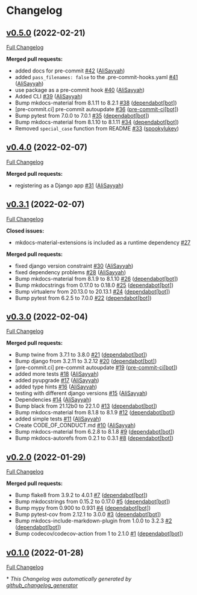 # Changelog

## [v0.5.0](https://github.com/AliSayyah/django-urlconfchecks/tree/v0.5.0) (2022-02-21)

[Full Changelog](https://github.com/AliSayyah/django-urlconfchecks/compare/v0.4.0...v0.5.0)

**Merged pull requests:**

- added docs for pre-commit  [\#42](https://github.com/AliSayyah/django-urlconfchecks/pull/42) ([AliSayyah](https://github.com/AliSayyah))
- added `pass_filenames: false` to the .pre-commit-hooks.yaml [\#41](https://github.com/AliSayyah/django-urlconfchecks/pull/41) ([AliSayyah](https://github.com/AliSayyah))
- use package as a pre-commit hook [\#40](https://github.com/AliSayyah/django-urlconfchecks/pull/40) ([AliSayyah](https://github.com/AliSayyah))
- Added CLI [\#39](https://github.com/AliSayyah/django-urlconfchecks/pull/39) ([AliSayyah](https://github.com/AliSayyah))
- Bump mkdocs-material from 8.1.11 to 8.2.1 [\#38](https://github.com/AliSayyah/django-urlconfchecks/pull/38) ([dependabot[bot]](https://github.com/apps/dependabot))
- \[pre-commit.ci\] pre-commit autoupdate [\#36](https://github.com/AliSayyah/django-urlconfchecks/pull/36) ([pre-commit-ci[bot]](https://github.com/apps/pre-commit-ci))
- Bump pytest from 7.0.0 to 7.0.1 [\#35](https://github.com/AliSayyah/django-urlconfchecks/pull/35) ([dependabot[bot]](https://github.com/apps/dependabot))
- Bump mkdocs-material from 8.1.10 to 8.1.11 [\#34](https://github.com/AliSayyah/django-urlconfchecks/pull/34) ([dependabot[bot]](https://github.com/apps/dependabot))
- Removed `special_case` function from README [\#33](https://github.com/AliSayyah/django-urlconfchecks/pull/33) ([spookylukey](https://github.com/spookylukey))

## [v0.4.0](https://github.com/AliSayyah/django-urlconfchecks/tree/v0.4.0) (2022-02-07)

[Full Changelog](https://github.com/AliSayyah/django-urlconfchecks/compare/v0.3.1...v0.4.0)

**Merged pull requests:**

- registering as a Django app [\#31](https://github.com/AliSayyah/django-urlconfchecks/pull/31) ([AliSayyah](https://github.com/AliSayyah))

## [v0.3.1](https://github.com/AliSayyah/django-urlconfchecks/tree/v0.3.1) (2022-02-07)

[Full Changelog](https://github.com/AliSayyah/django-urlconfchecks/compare/v0.3.0...v0.3.1)

**Closed issues:**

- mkdocs-material-extensions is included as a runtime dependency [\#27](https://github.com/AliSayyah/django-urlconfchecks/issues/27)

**Merged pull requests:**

- fixed django version constraint [\#30](https://github.com/AliSayyah/django-urlconfchecks/pull/30) ([AliSayyah](https://github.com/AliSayyah))
- fixed dependency problems [\#28](https://github.com/AliSayyah/django-urlconfchecks/pull/28) ([AliSayyah](https://github.com/AliSayyah))
- Bump mkdocs-material from 8.1.9 to 8.1.10 [\#26](https://github.com/AliSayyah/django-urlconfchecks/pull/26) ([dependabot[bot]](https://github.com/apps/dependabot))
- Bump mkdocstrings from 0.17.0 to 0.18.0 [\#25](https://github.com/AliSayyah/django-urlconfchecks/pull/25) ([dependabot[bot]](https://github.com/apps/dependabot))
- Bump virtualenv from 20.13.0 to 20.13.1 [\#24](https://github.com/AliSayyah/django-urlconfchecks/pull/24) ([dependabot[bot]](https://github.com/apps/dependabot))
- Bump pytest from 6.2.5 to 7.0.0 [\#22](https://github.com/AliSayyah/django-urlconfchecks/pull/22) ([dependabot[bot]](https://github.com/apps/dependabot))

## [v0.3.0](https://github.com/AliSayyah/django-urlconfchecks/tree/v0.3.0) (2022-02-04)

[Full Changelog](https://github.com/AliSayyah/django-urlconfchecks/compare/v0.2.0...v0.3.0)

**Merged pull requests:**

- Bump twine from 3.7.1 to 3.8.0 [\#21](https://github.com/AliSayyah/django-urlconfchecks/pull/21) ([dependabot[bot]](https://github.com/apps/dependabot))
- Bump django from 3.2.11 to 3.2.12 [\#20](https://github.com/AliSayyah/django-urlconfchecks/pull/20) ([dependabot[bot]](https://github.com/apps/dependabot))
- \[pre-commit.ci\] pre-commit autoupdate [\#19](https://github.com/AliSayyah/django-urlconfchecks/pull/19) ([pre-commit-ci[bot]](https://github.com/apps/pre-commit-ci))
- added more tests [\#18](https://github.com/AliSayyah/django-urlconfchecks/pull/18) ([AliSayyah](https://github.com/AliSayyah))
- added pyupgrade [\#17](https://github.com/AliSayyah/django-urlconfchecks/pull/17) ([AliSayyah](https://github.com/AliSayyah))
- added type hints [\#16](https://github.com/AliSayyah/django-urlconfchecks/pull/16) ([AliSayyah](https://github.com/AliSayyah))
- testing with different django versions [\#15](https://github.com/AliSayyah/django-urlconfchecks/pull/15) ([AliSayyah](https://github.com/AliSayyah))
- Dependencies [\#14](https://github.com/AliSayyah/django-urlconfchecks/pull/14) ([AliSayyah](https://github.com/AliSayyah))
- Bump black from 21.12b0 to 22.1.0 [\#13](https://github.com/AliSayyah/django-urlconfchecks/pull/13) ([dependabot[bot]](https://github.com/apps/dependabot))
- Bump mkdocs-material from 8.1.8 to 8.1.9 [\#12](https://github.com/AliSayyah/django-urlconfchecks/pull/12) ([dependabot[bot]](https://github.com/apps/dependabot))
- added simple tests [\#11](https://github.com/AliSayyah/django-urlconfchecks/pull/11) ([AliSayyah](https://github.com/AliSayyah))
- Create CODE\_OF\_CONDUCT.md [\#10](https://github.com/AliSayyah/django-urlconfchecks/pull/10) ([AliSayyah](https://github.com/AliSayyah))
- Bump mkdocs-material from 6.2.8 to 8.1.8 [\#9](https://github.com/AliSayyah/django-urlconfchecks/pull/9) ([dependabot[bot]](https://github.com/apps/dependabot))
- Bump mkdocs-autorefs from 0.2.1 to 0.3.1 [\#8](https://github.com/AliSayyah/django-urlconfchecks/pull/8) ([dependabot[bot]](https://github.com/apps/dependabot))

## [v0.2.0](https://github.com/AliSayyah/django-urlconfchecks/tree/v0.2.0) (2022-01-29)

[Full Changelog](https://github.com/AliSayyah/django-urlconfchecks/compare/v0.1.0...v0.2.0)

**Merged pull requests:**

- Bump flake8 from 3.9.2 to 4.0.1 [\#7](https://github.com/AliSayyah/django-urlconfchecks/pull/7) ([dependabot[bot]](https://github.com/apps/dependabot))
- Bump mkdocstrings from 0.15.2 to 0.17.0 [\#5](https://github.com/AliSayyah/django-urlconfchecks/pull/5) ([dependabot[bot]](https://github.com/apps/dependabot))
- Bump mypy from 0.900 to 0.931 [\#4](https://github.com/AliSayyah/django-urlconfchecks/pull/4) ([dependabot[bot]](https://github.com/apps/dependabot))
- Bump pytest-cov from 2.12.1 to 3.0.0 [\#3](https://github.com/AliSayyah/django-urlconfchecks/pull/3) ([dependabot[bot]](https://github.com/apps/dependabot))
- Bump mkdocs-include-markdown-plugin from 1.0.0 to 3.2.3 [\#2](https://github.com/AliSayyah/django-urlconfchecks/pull/2) ([dependabot[bot]](https://github.com/apps/dependabot))
- Bump codecov/codecov-action from 1 to 2.1.0 [\#1](https://github.com/AliSayyah/django-urlconfchecks/pull/1) ([dependabot[bot]](https://github.com/apps/dependabot))

## [v0.1.0](https://github.com/AliSayyah/django-urlconfchecks/tree/v0.1.0) (2022-01-28)

[Full Changelog](https://github.com/AliSayyah/django-urlconfchecks/compare/c309fa8e3456efd432eaaed89a37a5a5434881cc...v0.1.0)



\* *This Changelog was automatically generated by [github_changelog_generator](https://github.com/github-changelog-generator/github-changelog-generator)*
